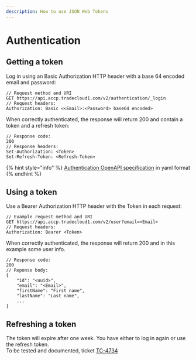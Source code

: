 ```yaml
---
description: How to use JSON Web Tokens
---
```


# Authentication

## Getting a token

Log in using an Basic Authorization  HTTP header with a base 64 encoded email and password:

```
// Request method and URI
GET https://api.accp.tradecloud1.com/v2/authentication/_login
// Request headers:
Authorization: Basic <<Email>:<Password> base64 encoded>
```

When correctly authenticated, the response will return 200 and contain a token and a refresh token:

```
// Response code:
200 
// Response headers:
Set-Authorization: <Token>
Set-Refresh-Token: <Refresh-Token>
```

{% hint style="info" %}
[Authentication OpenAPI specification](https://api.accp.tradecloud1.com/v2/authentication/specs.yaml) in yaml format
{% endhint %}

##  Using a token

Use a Bearer Authorization HTTP header with the Token in each request:

```text
// Example request method and URI
GET https://api.accp.tradecloud1.com/v2/user?email=<Email>
// Request headers:
Authorization: Bearer <Token>
```

When correctly authenticated, the response will return 200 and in this example some user info.

```text
// Response code:
200 
// Reponse body:
{
    "id": "<uuid>",
    "email": "<Email>",
    "firstName": "First name",
    "lastName": "Last name",
    ...
}
```

## Refreshing a token

The token will expire after one week. You have either to log in again or use the refresh token.  
To be tested and documented, ticket [TC-4734](https://tradecloud.atlassian.net/browse/TC-4734)




